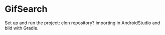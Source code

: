 # GifSearch
Set up and run the project: clon repository? importing in AndroidStudio and bild with Gradle.
